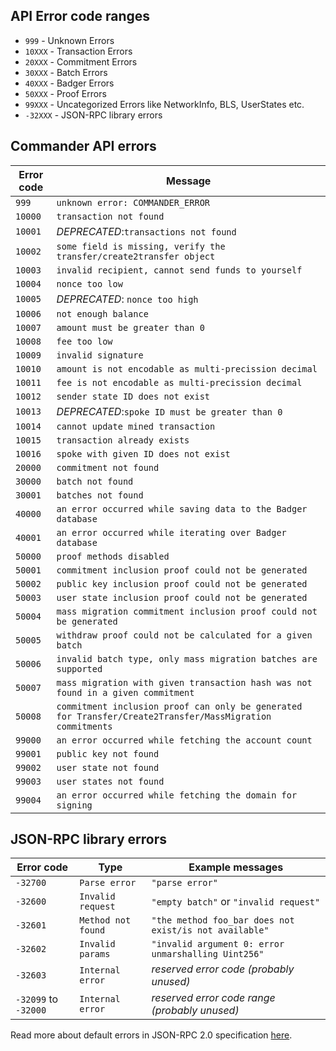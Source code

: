 ## API Error code ranges

- `999` - Unknown Errors
- `10XXX` - Transaction Errors
- `20XXX` - Commitment Errors
- `30XXX` - Batch Errors
- `40XXX` - Badger Errors
- `50XXX` - Proof Errors
- `99XXX` - Uncategorized Errors like NetworkInfo, BLS, UserStates etc.
- `-32XXX` - JSON-RPC library errors

## Commander API errors

| Error code | Message                                                                                                   |
|------------|-----------------------------------------------------------------------------------------------------------|
| `999`      | `unknown error: COMMANDER_ERROR`                                                                          |
| `10000`    | `transaction not found`                                                                                   |
| `10001`    | _DEPRECATED_:`transactions not found`                                                                     |
| `10002`    | `some field is missing, verify the transfer/create2transfer object`                                       |
| `10003`    | `invalid recipient, cannot send funds to yourself`                                                        |
| `10004`    | `nonce too low`                                                                                           |
| `10005`    | _DEPRECATED_: `nonce too high`                                                                            |
| `10006`    | `not enough balance`                                                                                      |
| `10007`    | `amount must be greater than 0`                                                                           |
| `10008`    | `fee too low`                                                                                             |
| `10009`    | `invalid signature`                                                                                       |
| `10010`    | `amount is not encodable as multi-precission decimal`                                                     |
| `10011`    | `fee is not encodable as multi-precission decimal`                                                        |
| `10012`    | `sender state ID does not exist`                                                                          |
| `10013`    | _DEPRECATED_:`spoke ID must be greater than 0`                                                            |
| `10014`    | `cannot update mined transaction`                                                                         |
| `10015`    | `transaction already exists`                                                                              |
| `10016`    | `spoke with given ID does not exist`                                                                      |
| `20000`    | `commitment not found`                                                                                    |
| `30000`    | `batch not found`                                                                                         |
| `30001`    | `batches not found`                                                                                       |
| `40000`    | `an error occurred while saving data to the Badger database`                                              |
| `40001`    | `an error occurred while iterating over Badger database`                                                  |
| `50000`    | `proof methods disabled`                                                                                  |
| `50001`    | `commitment inclusion proof could not be generated`                                                       |
| `50002`    | `public key inclusion proof could not be generated`                                                       |
| `50003`    | `user state inclusion proof could not be generated`                                                       |
| `50004`    | `mass migration commitment inclusion proof could not be generated`                                        |
| `50005`    | `withdraw proof could not be calculated for a given batch`                                                |
| `50006`    | `invalid batch type, only mass migration batches are supported`                                           |
| `50007`    | `mass migration with given transaction hash was not found in a given commitment`                          |
| `50008`    | `commitment inclusion proof can only be generated for Transfer/Create2Transfer/MassMigration commitments` |
| `99000`    | `an error occurred while fetching the account count`                                                      |
| `99001`    | `public key not found`                                                                                    |
| `99002`    | `user state not found`                                                                                    |
| `99003`    | `user states not found`                                                                                   |
| `99004`    | `an error occurred while fetching the domain for signing`                                                 |

## JSON-RPC library errors

| Error code           | Type               | Example messages                                       |
|----------------------|--------------------|--------------------------------------------------------|
| `-32700`             | `Parse error`      | `"parse error"`                                        |
| `-32600`             | `Invalid request`  | `"empty batch"` or `"invalid request"`                 |
| `-32601`             | `Method not found` | `"the method foo_bar does not exist/is not available"` |
| `-32602`             | `Invalid params`   | `"invalid argument 0: error unmarshalling Uint256"`    |
| `-32603`             | `Internal error`   | *reserved error code (probably unused)*                |
| `-32099` to `-32000` | `Internal error`   | *reserved error code range (probably unused)*          |

Read more about default errors in JSON-RPC 2.0 specification [here](https://www.jsonrpc.org/specification).
